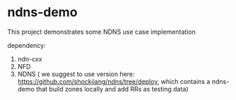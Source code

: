 ndns-demo
=========

This project demonstrates some NDNS use case implementation

dependency:
1. ndn-cxx
2. NFD
3. NDNS ( we suggest to use version here: https://github.com/shockjiang/ndns/tree/deploy, which contains a ndns-demo that build zones locally and add RRs as testing data)


